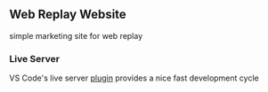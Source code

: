 ## Web Replay Website

simple marketing site for web replay

### Live Server

VS Code's live server [plugin](https://marketplace.visualstudio.com/items?itemName=ritwickdey.LiveServer) provides a nice fast development cycle
